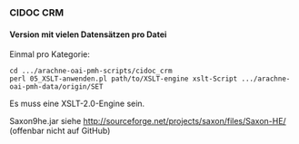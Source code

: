 ### CIDOC CRM

#### Version mit vielen Datensätzen pro Datei

Einmal pro Kategorie:
```
cd .../arachne-oai-pmh-scripts/cidoc_crm
perl 05_XSLT-anwenden.pl path/to/XSLT-engine xslt-Script .../arachne-oai-pmh-data/origin/SET
```

Es muss eine XSLT-2.0-Engine sein.

Saxon9he.jar siehe http://sourceforge.net/projects/saxon/files/Saxon-HE/ (offenbar nicht auf GitHub)

